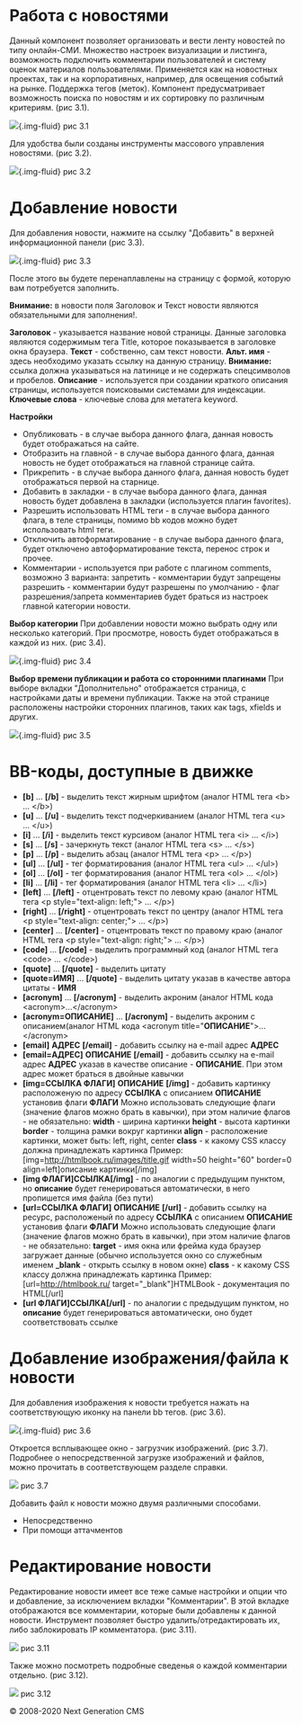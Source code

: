 Работа с новостями
==================

Данный компонент позволяет организовать и вести ленту новостей по типу онлайн-СМИ.
 Множество настроек визуализации и листинга, возможность подключить комментарии пользователей и систему оценок материалов пользователями.
 Применяется как на новостных проектах, так и на корпоративных, например, для освещения событий на рынке. Поддержка тегов (меток).
 Компонент предусматривает возможность поиска по новостям и их сортировку по различным критериям. (рис 3.1).

![](images/screenshots/news_1.png){.img-fluid}
рис 3.1

Для удобства были созданы инструменты массового управления новостями. (рис 3.2).

![](images/screenshots/news_2.png){.img-fluid}
рис 3.2

Добавление новости
==================

Для добавления новости, нажмите на ссылку "Добавить" в верхней информационной панели (рис 3.3).

![](images/screenshots/news_3.png){.img-fluid}
рис 3.3

После этого вы будете перенаплавлены на страницу с формой, которую вам потребуется заполнить.

**Внимание:** в новости поля Заголовок и Текст новости являются обязательными для заполнения!.

**Заголовок** - указывается название новой страницы. Данные заголовка являются содержимым тега Title, которое показывается в заголовке окна браузера.
 **Текст** - собственно, сам текст новости.
 **Альт. имя** - здесь необходимо указать ссылку на данную страницу. **Внимание:** ссылка должна указываться на латинице и не содержать спецсимволов и пробелов.
 **Описание** - используется при создании краткого описания страницы, используется поисковыми системами для индексации.
 **Ключевые слова** - ключевые слова для метатега keyword.

**Настройки**

-   Опубликовать - в случае выбора данного флага, данная новость будет отображаться на сайте.
-   Отобразить на главной - в случае выбора данного флага, данная новость не будет отображаться на главной странице сайта.
-   Прикрепить - в случае выбора данного флага, данная новость будет отображаться первой на старнице.
-   Добавить в закладки - в случае выбора данного флага, данная новость будет добавлена в закладки (используется плагин favorites).
-   Разрешить использовать HTML теги - в случае выбора данного флага, в теле страницы, помимо bb кодов можно будет использовать html теги.
-   Отключить автоформатирование - в случае выбора данного флага, будет отключено автоформатирование текста, перенос строк и прочее.
-   Комментарии - используется при работе с плагином comments, возможно 3 варианта:
    запретить - комментарии будут запрещены
    разрешить - комментарии будут разрешены
    по умолчанию - флаг разрешения/запрета комментариев будет браться из настроек главной категории новости.

**Выбор категории**
 При добавлении новости можно выбрать одну или несколько категорий. При просмотре, новость будет отображаться в каждой из них. (рис 3.4).

![](images/screenshots/news_4.png){.img-fluid}
рис 3.4

**Выбор времени публикации и работа со сторонними плагинами**
 При выборе вкладки "Дополнительно" отображается страница, с настройками даты и времени публикации. Также на этой странице расположены настройки сторонних плагинов, таких как tags, xfields и других.

![](images/screenshots/news_5.png){.img-fluid}
рис 3.5

BB-коды, доступные в движке
===========================

-   **[b]** ... **[/b]** - выделить текст жирным шрифтом (аналог HTML тега \<b\> ... \</b\>)
-   **[u]** ... **[/u]** - выделить текст подчеркиванием (аналог HTML тега \<u\> ... \</u\>)
-   **[i]** ... **[/i]** - выделить текст курсивом (аналог HTML тега \<i\> ... \</i\>)
-   **[s]** ... **[/s]** - зачеркнуть текст (аналог HTML тега \<s\> ... \</s\>)
-   **[p]** ... **[/p]** - выделить абзац (аналог HTML тега \<p\> ... \</p\>)
-   **[ul]** ... **[/ul]** - тег форматирования (аналог HTML тега \<ul\> ... \</ul\>)
-   **[ol]** ... **[/ol]** - тег форматирования (аналог HTML тега \<ol\> ... \</ol\>)
-   **[li]** ... **[/li]** - тег форматирования (аналог HTML тега \<li\> ... \</li\>)
-   **[left]** ... **[/left]** - отцентровать текст по левому краю (аналог HTML тега \<p style="text-align: left;"\> ... \</p\>)
-   **[right]** ... **[/right]** - отцентровать текст по центру (аналог HTML тега \<p style="text-align: center;"\> ... \</p\>)
-   **[center]** ... **[/center]** - отцентровать текст по правому краю (аналог HTML тега \<p style="text-align: right;"\> ... \</p\>)
-   **[code]** ... **[/code]** - выделить программный код (аналог HTML тега \<code\> ... \</code\>)
-   **[quote]** ... **[/quote]** - выделить цитату
-   **[quote=ИМЯ]** ... **[/quote]** - выделить цитату указав в качестве автора цитаты - **ИМЯ**
-   **[acronym]** ... **[/acronym]** - выделить акроним (аналог HTML кода \<acronym\>...\</acronym\>
-   **[acronym=ОПИСАНИЕ]** ... **[/acronym]** - выделить акроним с описанием(аналог HTML кода \<acronym title="**ОПИСАНИЕ**"\>...\</acronym\>
-   **[email]** **АДРЕС** **[/email]** - добавить ссылку на e-mail адрес **АДРЕС**
-   **[email=АДРЕС]** **ОПИСАНИЕ** **[/email]** - добавить ссылку на e-mail адрес **АДРЕС** указав в качестве описание - **ОПИСАНИЕ**. При этом адрес может браться в двойные кавычки
-   **[img=ССЫЛКА ФЛАГИ]** **ОПИСАНИЕ** **[/img]** - добавить картинку расположеную по адресу **ССЫЛКА** с описанием **ОПИСАНИЕ** установив флаги **ФЛАГИ**
     Можно использовать следующие флаги (значение флагов можно брать в кавычки), при этом наличие флагов - не обязательно:
     **width** - ширина картинки
     **height** - высота картинки
     **border** - толщина рамки вокруг картинки
     **align** - расположение картинки, может быть: left, right, center
     **class** - к какому CSS классу должна принадлежать картинка
     Пример: [img=http://htmlbook.ru/images/title.gif width=50 height="60" border=0 align=left]описание картинки[/img]
-   **[img ФЛАГИ]ССЫЛКА[/img]** - по аналогии с предыдущим пунктом, но **описание** будет генерироваться автоматически, в него пропишется имя файла (без пути)
-   **[url=ССЫЛКА ФЛАГИ]** **ОПИСАНИЕ** **[/url]** - добавить ссылку на ресурс, расположеный по адресу **ССЫЛКА** с описанием **ОПИСАНИЕ** установив флаги **ФЛАГИ**
     Можно использовать следующие флаги (значение флагов можно брать в кавычки), при этом наличие флагов - не обязательно:
     **target** - имя окна или фрейма куда браузер загружает данные (обычно используется окно со служебным именем **\_blank** - открыть ссылку в новом окне)
     **class** - к какому CSS классу должна принадлежать картинка
     Пример: [url=http://htmlbook.ru/ target="\_blank"]HTMLBook - документация по HTML[/url]
-   **[url ФЛАГИ]ССЫЛКА[/url]** - по аналогии с предыдущим пунктом, но **описание** будет генерироваться автоматически, оно будет соответствовать ссылке

Добавление изображения/файла к новости
======================================

Для добавления изображения к новости требуется нажать на соответствующую иконку на панели bb тегов. (рис 3.6).

![](images/screenshots/news_6.png){.img-fluid}
рис 3.6

Откроется всплывающее окно - загрузчик изображений. (рис 3.7). Подробнее о непосредственной загрузке изображений и файлов, можно прочитать в соответствующем разделе справки.

![](images/screenshots/images_1.png)
рис 3.7

Добавить файл к новости можно двумя различными способами.

-   Непосредственно
-   При помощи аттачментов

Редактирование новости
======================

Редактирование новости имеет все теже самые настройки и опции что и добавление, за исключением вкладки "Комментарии".
 В этой вкладке отображаются все комментарии, которые были добавлены к данной новости.
 Инструмент позволяет быстро удалить/отредактировать их, либо заблокировать IP комментатора. (рис 3.11).

![](images/screenshots/news_9.png)
рис 3.11

Также можно посмотреть подробные сведенья о каждой комментарии отдельно. (рис 3.12).

![](images/screenshots/news_10.png)
рис 3.12

© 2008-2020 Next Generation CMS
